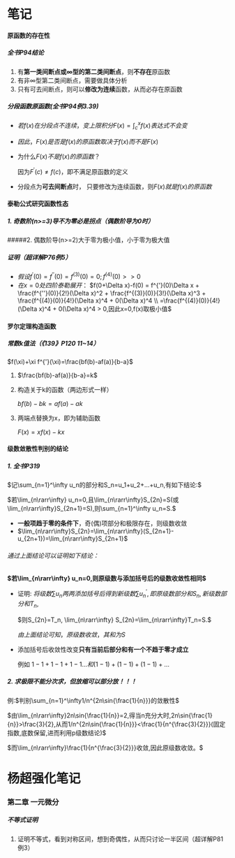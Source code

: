 # 笔记

#### 原函数的存在性

##### 全书P94结论

1. 有**第一类间断点或$\infty$型的第二类间断点**，则**不存在**原函数
2. 有非$\infty$型第二类间断点，需要做具体分析
3. 只有可去间断点，则可以**修改为连续**函数，从而必存在原函数

##### 分段函数原函数(全书P94例3.39)

+ $若f(x)在分段点不连续，变上限积分F(x)=\int_c^xf(x)表达式不会变$

+ $因此，F(x)是否是f(x)的原函数取决于f(x)而不是F(x)$

+ 为什么$F(x)不是f(x)的原函数？$

  因为$F^{'}(c)\ne f(c)$，即不满足原函数的定义

+ 分段点为**可去间断点**时，
  只要修改为连续函数，则$F(x)就是f(x)的原函数$





#### 泰勒公式研究函数性态

##### 1. 奇数阶(n>=3)导不为零必是拐点（偶数阶导为0时）

#####2. 偶数阶导(n>=2)大于零为极小值，小于零为极大值

##### 证明（超详解P76例5）

+ $假设f^{'}(0)=f^{''}(0)=f^{(3)}(0)=0;f^{(4)}(0)>>0$
+ $在x=0处四阶泰勒展开：$
  $f(0+\Delta x)-f(0) = f^{'}(0)\Delta x + \frac{f^{''}(0)}{2!}(\Delta x)^2 + \frac{f^{(3)}(0)}{3!}(\Delta x)^3 + \frac{f^{(4)}(0)}{4!}(\Delta x)^4 + 0(\Delta x)^4 \\ =\frac{f^{(4)}(0)}{4!}(\Delta x)^4 + 0(\Delta x)^4 > 0,因此x=0,f(x)取极小值$



#### 罗尔定理构造函数

##### 常数k值法（《139》P120 11~14）

$f(\xi)+\xi f^{'}(\xi)=\frac{bf(b)-af(a)}{b-a}$

1. $\frac{bf(b)-af(a)}{b-a}=k$

2. 构造关于k的函数（两边形式一样）

   $bf(b)-bk=af(a)-ak$

3. 两端点替换为x，即为辅助函数

   $F(x)=xf(x)-kx$



#### 级数敛散性判别的结论

##### 1. 全书P319

$记\sum_{n=1}^\infty u_n的部分和S_n=u_1+u_2+...+u_n,有如下结论:$

$若\lim_{n\rarr\infty} u_n=0,且\lim_{n\rarr\infty}S_{2n}=S(或\lim_{n\rarr\infty}S_{2n+1}=S),则\sum_{n=1}^\infty u_n=S.$

+ **一般项趋于零的条件下**，奇(偶)项部分和极限存在，则级数收敛
+ $\lim_{n\rarr\infty}S_{2n}=\lim_{n\rarr\infty}(S_{2n+1}-u_{2n+1})=\lim_{n\rarr\infty}S_{2n+1}$

###### 通过上面结论可以证明如下结论：

**$若\lim_{n\rarr\infty} u_n=0,则原级数与添加括号后的级数收敛性相同$**

+ 证明: $将级数\sum u_n两两添加括号后得到新级数\sum u_n^{'},即原级数部分和S_n,新级数部分和T_n,$

  $则S_{2n}=T_n, \lim_{n\rarr\infty} S_{2n}=\lim_{n\rarr\infty}T_n=S.$

  $由上面结论可知，原级数收敛，其和为S$

+ 添加括号后收敛性改变**只有当前后部分和有一个不趋于零才成立**

  例如 $1-1+1-1+1-1...和(1-1)+(1-1)+(1-1)+...$



##### 2. 求极限不能分次求，但放缩可以部分放！！！

例:$判别\sum_{n=1}^\infty1/n^{2n\sin{\frac{1}{n}}}的敛散性$

$由\lim_{n\rarr\infty}2n\sin{\frac{1}{n}}=2,得当n充分大时,2n\sin{\frac{1}{n}}>\frac{3}{2},从而1/n^{2n\sin{\frac{1}{n}}}<\frac{1}{n^{\frac{3}{2}}}(固定指数,底数保留,进而利用p级数结论)$

$而\lim_{n\rarr\infty}\frac{1}{n^{\frac{3}{2}}}收敛,因此原级数收敛。$

# 杨超强化笔记

### 第二章 一元微分

##### 不等式证明

1. 证明不等式，看到对称区间，想到奇偶性，从而只讨论一半区间（超详解P81例3）

